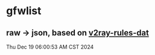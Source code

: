 # gfwlist
## raw -> json, based on [v2ray-rules-dat](https://github.com/Loyalsoldier/v2ray-rules-dat)
Thu Dec 19 06:00:53 AM CST 2024

